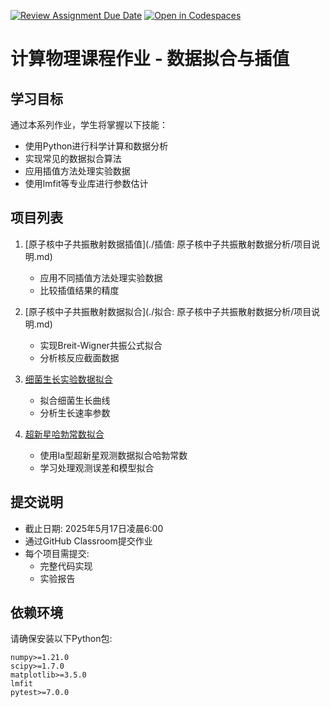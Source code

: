 [![Review Assignment Due Date](https://classroom.github.com/assets/deadline-readme-button-22041afd0340ce965d47ae6ef1cefeee28c7c493a6346c4f15d667ab976d596c.svg)](https://classroom.github.com/a/NImWnh04)
[![Open in Codespaces](https://classroom.github.com/assets/launch-codespace-2972f46106e565e64193e422d61a12cf1da4916b45550586e14ef0a7c637dd04.svg)](https://classroom.github.com/open-in-codespaces?assignment_repo_id=19523627)
# 计算物理课程作业 - 数据拟合与插值

## 学习目标

通过本系列作业，学生将掌握以下技能：
- 使用Python进行科学计算和数据分析
- 实现常见的数据拟合算法
- 应用插值方法处理实验数据
- 使用lmfit等专业库进行参数估计

## 项目列表


1. [原子核中子共振散射数据插值](./插值: 原子核中子共振散射数据分析/项目说明.md)
   - 应用不同插值方法处理实验数据
   - 比较插值结果的精度

2. [原子核中子共振散射数据拟合](./拟合: 原子核中子共振散射数据分析/项目说明.md)
   - 实现Breit-Wigner共振公式拟合
   - 分析核反应截面数据

3. [细菌生长实验数据拟合](./细菌生长实验数据拟合/项目说明.md)
   - 拟合细菌生长曲线
   - 分析生长速率参数

4. [超新星哈勃常数拟合](./Supernova_Hubble_Fitting/项目说明.md)
   - 使用Ia型超新星观测数据拟合哈勃常数
   - 学习处理观测误差和模型拟合

## 提交说明

- 截止日期: 2025年5月17日凌晨6:00
- 通过GitHub Classroom提交作业
- 每个项目需提交:
  - 完整代码实现
  - 实验报告

## 依赖环境

请确保安装以下Python包:
```
numpy>=1.21.0
scipy>=1.7.0
matplotlib>=3.5.0
lmfit
pytest>=7.0.0
```